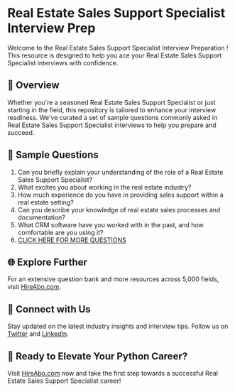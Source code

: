 # Real Estate Sales Support Specialist Interview Prep

Welcome to the Real Estate Sales Support Specialist Interview Preparation ! This resource is designed to help you ace your Real Estate Sales Support Specialist interviews with confidence.

## 🚀 Overview

Whether you're a seasoned Real Estate Sales Support Specialist or just starting in the field, this repository is tailored to enhance your interview readiness. We've curated a set of sample questions commonly asked in Real Estate Sales Support Specialist interviews to help you prepare and succeed.

## 📝 Sample Questions

1. Can you briefly explain your understanding of the role of a Real Estate Sales Support Specialist?
2. What excites you about working in the real estate industry?
3. How much experience do you have in providing sales support within a real estate setting?
4. Can you describe your knowledge of real estate sales processes and documentation?
5. What CRM software have you worked with in the past, and how comfortable are you using it?
6. [CLICK HERE FOR MORE QUESTIONS](https://hireabo.com/job/21_0_40/Real%20Estate%20Sales%20Support%20Specialist)

## 🌐 Explore Further

For an extensive question bank and more resources across 5,000 fields, visit [HireAbo.com](https://www.hireabo.com).

## 📱 Connect with Us

Stay updated on the latest industry insights and interview tips. Follow us on [Twitter](https://twitter.com/hireabo) and [LinkedIn](https://www.linkedin.com/in/hire-abo-3609972a8/).

## 🚀 Ready to Elevate Your Python Career?

Visit [HireAbo.com](https://www.hireabo.com) now and take the first step towards a successful Real Estate Sales Support Specialist career!